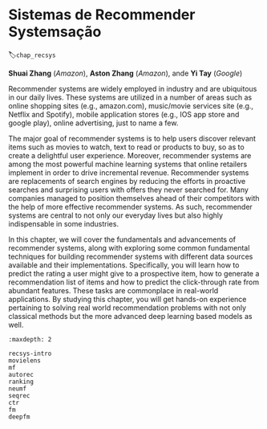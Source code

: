 # Sistemas de Recommender Systemsação
:label:`chap_recsys`


**Shuai Zhang** (*Amazon*), **Aston Zhang** (*Amazon*), ande **Yi Tay** (*Google*)

Recommender systems are widely employed in industry and are ubiquitous in our daily lives. These systems are utilized in a number of areas such as online shopping sites (e.g., amazon.com), music/movie services site (e.g., Netflix and Spotify), mobile application stores (e.g., IOS app store and google play), online advertising, just to name a few. 

The major goal of recommender systems is to help users discover relevant items such as movies to watch, text to read or products to buy, so as to create a delightful user experience. Moreover, recommender systems are among the most powerful machine learning systems that online retailers implement in order to drive incremental revenue. Recommender systems are replacements of search engines by reducing the efforts in proactive searches and surprising users with offers they never searched for. Many companies managed to position themselves ahead of their competitors with the help of more effective recommender systems. As such, recommender systems are central to not only our everyday lives but also highly indispensable in some industries.


In this chapter, we will cover the fundamentals and advancements of recommender systems, along with exploring some common fundamental techniques for building recommender systems with different data sources available and their implementations. Specifically, you will learn how to predict the rating a user might give to a prospective item, how to generate a recommendation list of items and how to predict the click-through rate from abundant features. These tasks are commonplace in real-world applications. By studying this chapter, you will get hands-on experience pertaining to solving real world recommendation problems with not only classical methods but the more advanced deep learning based models as well.

```toc
:maxdepth: 2

recsys-intro
movielens
mf
autorec
ranking
neumf
seqrec
ctr
fm
deepfm
```

<!--stackedit_data:
eyJoaXN0b3J5IjpbMzg5OTgwMzVdfQ==
-->